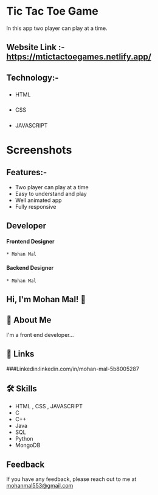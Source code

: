 # Tic Tac Toe Game

In this app two player can play at a time.
 
## Website Link :- https://mtictactoegames.netlify.app/

## Technology:-

##### 
 * HTML
##### 
* CSS
  ##### 
 * JAVASCRIPT

# Screenshots



## Features:-
 * Two player can play at a time
 * Easy to understand and play
 * Well animated app
 * Fully responsive




## Developer
 #### Frontend Designer
    * Mohan Mal
 #### Backend Designer
    * Mohan Mal


## Hi, I'm Mohan Mal! 👋


## 🚀 About Me
I'm a front end developer...


## 🔗 Links

###Linkedin:linkedin.com/in/mohan-mal-5b8005287


## 🛠 Skills
* HTML , CSS , JAVASCRIPT
* C
* C++
* Java
* SQL
* Python
* MongoDB

## Feedback

If you have any feedback, please reach out to me at mohanmal553@gmail.com 
